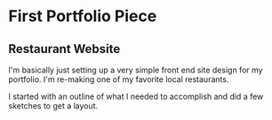 # First Portfolio Piece
## Restaurant Website

I'm basically just setting up a very simple front end site design for my portfolio. I'm re-making one of my favorite local restaurants.

I started with an outline of what I needed to accomplish and did a few sketches to get a layout.